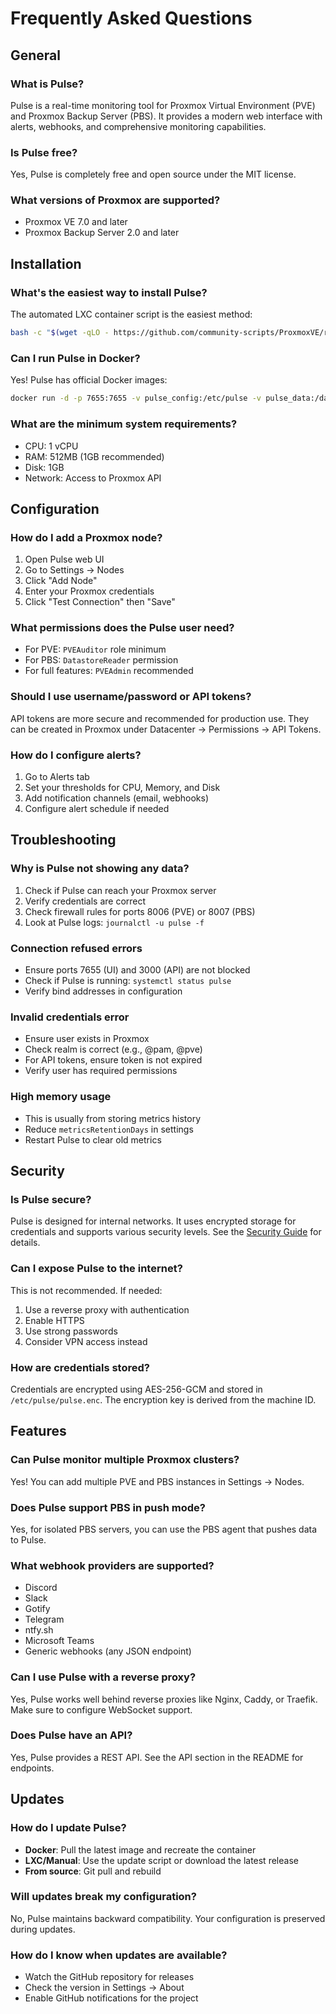 # Frequently Asked Questions

## General

### What is Pulse?
Pulse is a real-time monitoring tool for Proxmox Virtual Environment (PVE) and Proxmox Backup Server (PBS). It provides a modern web interface with alerts, webhooks, and comprehensive monitoring capabilities.

### Is Pulse free?
Yes, Pulse is completely free and open source under the MIT license.

### What versions of Proxmox are supported?
- Proxmox VE 7.0 and later
- Proxmox Backup Server 2.0 and later

## Installation

### What's the easiest way to install Pulse?
The automated LXC container script is the easiest method:
```bash
bash -c "$(wget -qLO - https://github.com/community-scripts/ProxmoxVE/raw/main/ct/pulse.sh)"
```

### Can I run Pulse in Docker?
Yes! Pulse has official Docker images:
```bash
docker run -d -p 7655:7655 -v pulse_config:/etc/pulse -v pulse_data:/data rcourtman/pulse:latest
```

### What are the minimum system requirements?
- CPU: 1 vCPU
- RAM: 512MB (1GB recommended)
- Disk: 1GB
- Network: Access to Proxmox API

## Configuration

### How do I add a Proxmox node?
1. Open Pulse web UI
2. Go to Settings → Nodes
3. Click "Add Node"
4. Enter your Proxmox credentials
5. Click "Test Connection" then "Save"

### What permissions does the Pulse user need?
- For PVE: `PVEAuditor` role minimum
- For PBS: `DatastoreReader` permission
- For full features: `PVEAdmin` recommended

### Should I use username/password or API tokens?
API tokens are more secure and recommended for production use. They can be created in Proxmox under Datacenter → Permissions → API Tokens.

### How do I configure alerts?
1. Go to Alerts tab
2. Set your thresholds for CPU, Memory, and Disk
3. Add notification channels (email, webhooks)
4. Configure alert schedule if needed

## Troubleshooting

### Why is Pulse not showing any data?
1. Check if Pulse can reach your Proxmox server
2. Verify credentials are correct
3. Check firewall rules for ports 8006 (PVE) or 8007 (PBS)
4. Look at Pulse logs: `journalctl -u pulse -f`

### Connection refused errors
- Ensure ports 7655 (UI) and 3000 (API) are not blocked
- Check if Pulse is running: `systemctl status pulse`
- Verify bind addresses in configuration

### Invalid credentials error
- Ensure user exists in Proxmox
- Check realm is correct (e.g., @pam, @pve)
- For API tokens, ensure token is not expired
- Verify user has required permissions

### High memory usage
- This is usually from storing metrics history
- Reduce `metricsRetentionDays` in settings
- Restart Pulse to clear old metrics

## Security

### Is Pulse secure?
Pulse is designed for internal networks. It uses encrypted storage for credentials and supports various security levels. See the [Security Guide](SECURITY.md) for details.

### Can I expose Pulse to the internet?
This is not recommended. If needed:
1. Use a reverse proxy with authentication
2. Enable HTTPS
3. Use strong passwords
4. Consider VPN access instead

### How are credentials stored?
Credentials are encrypted using AES-256-GCM and stored in `/etc/pulse/pulse.enc`. The encryption key is derived from the machine ID.

## Features

### Can Pulse monitor multiple Proxmox clusters?
Yes! You can add multiple PVE and PBS instances in Settings → Nodes.

### Does Pulse support PBS in push mode?
Yes, for isolated PBS servers, you can use the PBS agent that pushes data to Pulse.

### What webhook providers are supported?
- Discord
- Slack
- Gotify
- Telegram
- ntfy.sh
- Microsoft Teams
- Generic webhooks (any JSON endpoint)

### Can I use Pulse with a reverse proxy?
Yes, Pulse works well behind reverse proxies like Nginx, Caddy, or Traefik. Make sure to configure WebSocket support.

### Does Pulse have an API?
Yes, Pulse provides a REST API. See the API section in the README for endpoints.

## Updates

### How do I update Pulse?
- **Docker**: Pull the latest image and recreate the container
- **LXC/Manual**: Use the update script or download the latest release
- **From source**: Git pull and rebuild

### Will updates break my configuration?
No, Pulse maintains backward compatibility. Your configuration is preserved during updates.

### How do I know when updates are available?
- Watch the GitHub repository for releases
- Check the version in Settings → About
- Enable GitHub notifications for the project